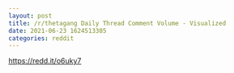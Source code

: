 ```yaml
--- 
layout: post 
title: /r/thetagang Daily Thread Comment Volume - Visualized 
date: 2021-06-23 1624513305 
categories: reddit 
--- 
```

https://redd.it/o6uky7